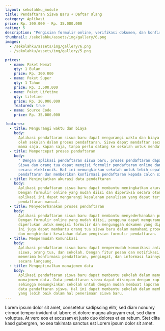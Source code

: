 ```yaml
---
layout: sekolahku_module
title: Pendaftaran Siswa Baru + Daftar Ulang
category: Aplikasi
price: Rp. 300.000 - Rp. 35.000.000
rating: 5
description: "Pengisian formulir online, verifikasi dokumen, dan konfirmasi status pendaftaran secara real-time"
thumbnail: /sekolahku/assets/img/gallery/6.png
images:
  - /sekolahku/assets/img/gallery/6.png
  - /sekolahku/assets/img/gallery/5.png

prices:
  - name: Paket Hemat
    qty: 1 Bulan
    price: Rp. 300.000
  - name: Paket Super
    qty: 1 Tahun
    price: Rp. 3.500.000
  - name: Paket Lifetime
    qty: lifetime
    price: Rp. 20.000.000
    featured: true
  - name: Source Code
    price: Rp. 35.000.000

features:
  - title: Mengurangi waktu dan biaya
    body:
      Aplikasi pendaftaran siswa baru dapat mengurangi waktu dan biaya yang dikeluarkan
      oleh sekolah dalam proses pendaftaran. Siswa dapat mendaftar secara online dari
      mana saja, kapan saja, tanpa perlu datang ke sekolah untuk mendaftar secara langsung.
  - title: Mempercepat proses pendaftaran
    body:
      " Dengan aplikasi pendaftaran siswa baru, proses pendaftaran dapat dipercepat.
      Siswa dan orang tua dapat mengisi formulir pendaftaran online dan mengirimkannya
      secara elektronik. Hal ini memungkinkan sekolah untuk lebih cepat memproses aplikasi
      pendaftaran dan memberikan konfirmasi pendaftaran kepada calon siswa."
  - title: Meningkatkan akurasi data pendaftaran
    body:
      Aplikasi pendaftaran siswa baru dapat membantu meningkatkan akurasi data pendaftaran.
      Dengan formulir online yang mudah diisi dan diperiksa secara otomatis, penggunaan
      aplikasi ini dapat mengurangi kesalahan penulisan yang dapat terjadi pada formulir
      pendaftaran manual.
  - title: Menyederhanakan proses pendaftaran
    body:
      Aplikasi pendaftaran siswa baru dapat membantu menyederhanakan proses pendaftaran.
      Dengan formulir online yang mudah diisi, pengguna dapat mengurangi waktu yang
      diperlukan untuk mengisi formulir dan mengunggah dokumen yang diperlukan. Hal
      ini juga dapat membantu orang tua siswa baru dalam memahami proses pendaftaran
      dan menghindari kesalahan dalam pengisian formulir pendaftaran.
  - title: Mempermudah Komunikasi
    body:
      Aplikasi pendaftaran siswa baru dapat mempermudah komunikasi antara calon
      siswa, orang tua, dan sekolah. Dengan fitur pesan dan notifikasi, pengguna dapat
      menerima konfirmasi pendaftaran, pengingat, dan informasi lainnya dari sekolah
      secara langsung.
  - title: Mengoptimalkan manajemen data
    body:
      Aplikasi pendaftaran siswa baru dapat membantu sekolah dalam mengoptimalkan
      manajemen data. Data pendaftaran siswa dapat disimpan dengan rapi dan mudah diakses,
      sehingga memungkinkan sekolah untuk dengan mudah membuat laporan dan analisis
      data pendaftaran siswa. Hal ini dapat membantu sekolah dalam membuat keputusan
      yang lebih baik dalam hal penerimaan siswa baru.
---
```


Lorem ipsum dolor sit amet, consetetur sadipscing elitr, sed diam nonumy eirmod
tempor invidunt ut labore et dolore magna aliquyam erat, sed diam voluptua. At
vero eos et accusam et justo duo dolores et ea rebum. Stet clita kasd gubergren,
no sea takimata sanctus est Lorem ipsum dolor sit amet.
